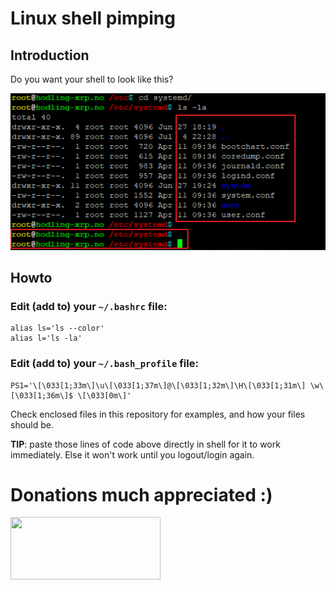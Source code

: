 # Linux shell pimping

## Introduction
Do you want your shell to look like this?

![screen](https://github.com/jonaagenilsen/Linux-shell-pimping/blob/master/linux_shell.png)

## Howto

### Edit (add to) your `~/.bashrc` file:
```
alias ls='ls --color'
alias l='ls -la'
```

### Edit (add to) your `~/.bash_profile` file:
```
PS1='\[\033[1;33m\]\u\[\033[1;37m\]@\[\033[1;32m\]\H\[\033[1;31m\] \w\[\033[1;36m\]$ \[\033[0m\]'
```

Check enclosed files in this repository for examples, and how your files should be.

**TIP**: paste those lines of code above directly in shell for it to work immediately. Else it won't work until you logout/login again.

# Donations much appreciated :)
[<img src="https://xrptipbot.nodum.io/static/tipbot%20card-min.png" data-canonical-src="https://www.xrptipbot.com/stats/user/account:jonaagenilsen/network:twitter/" width="240" height="100" />
](https://www.xrptipbot.com/stats/user/account:jonaagenilsen/network:twitter/)

